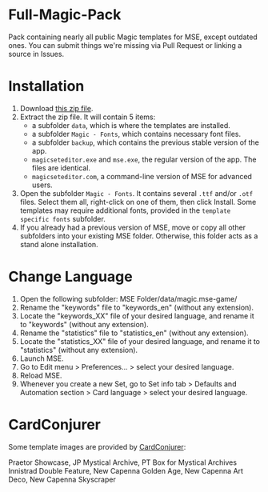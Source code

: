 # Full-Magic-Pack
Pack containing nearly all public Magic templates for MSE, except outdated ones. You can submit things we're missing via Pull Request or linking a source in Issues.

# Installation
1. Download [this zip file](https://github.com/MagicSetEditorPacks/Full-Magic-Pack/archive/refs/heads/main.zip).
2. Extract the zip file. It will contain 5 items:
    * a subfolder `data`, which is where the templates are installed.
    * a subfolder `Magic - Fonts`, which contains necessary font files.
    * a subfolder `backup`, which contains the previous stable version of the app.
    * `magicseteditor.exe` and `mse.exe`, the regular version of the app. The files are identical.
    * `magicseteditor.com`, a command-line version of MSE for advanced users.
3. Open the subfolder `Magic - Fonts`. It contains several `.ttf` and/or `.otf` files. Select them all, right-click on one of them, then click Install. Some templates may require additional fonts, provided in the `template specific fonts` subfolder.
4. If you already had a previous version of MSE, move or copy all other subfolders into your existing MSE folder. Otherwise, this folder acts as a stand alone installation.

# Change Language
1. Open the following subfolder:
    MSE Folder/data/magic.mse-game/
2. Rename the "keywords" file to "keywords_en" (without any extension).
3. Locate the "keywords_XX" file of your desired language, and rename it to "keywords" (without any extension).
4. Rename the "statistics" file to "statistics_en" (without any extension).
5. Locate the "statistics_XX" file of your desired language, and rename it to "statistics" (without any extension).
6. Launch MSE.
7. Go to Edit menu > Preferences... > select your desired language.
8. Reload MSE.
9. Whenever you create a new Set, go to Set info tab > Defaults and Automation section > Card language > select your desired language.

# CardConjurer
Some template images are provided by [CardConjurer](https://cardconjurer.com/):

Praetor Showcase, JP Mystical Archive, PT Box for Mystical Archives
Innistrad Double Feature, New Capenna Golden Age, New Capenna Art Deco, New Capenna Skyscraper
